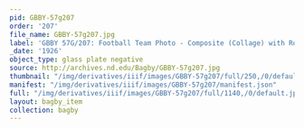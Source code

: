 ```yaml
---
pid: GBBY-57g207
order: '207'
file_name: GBBY-57g207.jpg
label: 'GBBY 57G/207: Football Team Photo - Composite (Collage) with Rockne - 1926'
_date: '1926'
object_type: glass plate negative
source: http://archives.nd.edu/Bagby/GBBY-57g207.jpg
thumbnail: "/img/derivatives/iiif/images/GBBY-57g207/full/250,/0/default.jpg"
manifest: "/img/derivatives/iiif/images/GBBY-57g207/manifest.json"
full: "/img/derivatives/iiif/images/GBBY-57g207/full/1140,/0/default.jpg"
layout: bagby_item
collection: bagby
---
```

